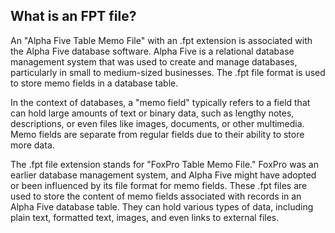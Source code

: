 ## What is an FPT file?

An "Alpha Five Table Memo File" with an .fpt extension is associated with the Alpha Five database software. Alpha Five is a relational database management system that was used to create and manage databases, particularly in small to medium-sized businesses. The .fpt file format is used to store memo fields in a database table.

In the context of databases, a "memo field" typically refers to a field that can hold large amounts of text or binary data, such as lengthy notes, descriptions, or even files like images, documents, or other multimedia. Memo fields are separate from regular fields due to their ability to store more data.

The .fpt file extension stands for "FoxPro Table Memo File." FoxPro was an earlier database management system, and Alpha Five might have adopted or been influenced by its file format for memo fields. These .fpt files are used to store the content of memo fields associated with records in an Alpha Five database table. They can hold various types of data, including plain text, formatted text, images, and even links to external files.

